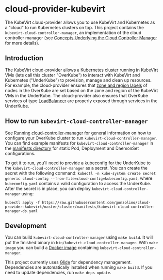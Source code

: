 # cloud-provider-kubevirt
The KubeVirt cloud-provider allows you to use KubeVirt and Kubernetes as a "cloud" to run Kubernetes clusters on top.
This project contains the `kubevirt-cloud-controller-manager`, an implementation of the cloud controller manager (see
[Concepts Underlying the Cloud Controller Manager](https://kubernetes.io/docs/concepts/architecture/cloud-controller/)
for more details).

## Introduction
The KubeVirt cloud-provider allows a Kubernetes cluster running in KubeVirt VMs (lets call this cluster "OverKube") to
interact with KubeVirt and Kubernetes ("UnderKube") to provision, manage and clean up resources. For example, the
cloud-provider ensures that [zone and region
labels](https://kubernetes.io/docs/reference/kubernetes-api/labels-annotations-taints/#failure-domainbetakubernetesiozone)
of nodes in the OverKube are set based on the zone and region of the KubeVirt VMs in the UnderKube. The cloud-provider
also ensures that OverKube services of type
[LoadBalancer](https://kubernetes.io/docs/concepts/services-networking/service/#loadbalancer) are properly exposed
through services in the UnderKube.

## How to run `kubevirt-cloud-controller-manager`
See [Running cloud-controller-manager](https://kubernetes.io/docs/tasks/administer-cluster/running-cloud-controller/#running-cloud-controller-manager)
for general information on how to configure your OverKube cluster to run `kubevirt-cloud-controller-manager`. You can
find example manifests for `kubevirt-cloud-controller-manager` in the [manifests directory](cluster/manifests) for
static Pod, Deployment and DaemonSet configurations.

To get it to run, you'll need to provide a kubeconfig for the UnderKube to the `kubevirt-cloud-controller-manager` as a
secret. You can create the secret with the following command: `kubectl -n kube-system create secret generic
cloud-config --from-file=cloud-config=kubeconfig.yaml`, where `kubeconfig.yaml` contains a valid configuration to access
the UnderKube. After the secret is in place, you can deploy `kubevirt-cloud-controller-manager` using:
```
kubectl apply -f https://raw.githubusercontent.com/gonzolino/cloud-provider-kubevirt/master/cluster/manifests/kubevirt-cloud-controller-manager-ds.yaml
```

## Development
You can build `kubevirt-cloud-controller-manager` using `make build`. It will put the finished binary in
`bin/kubevirt-cloud-controller-manager`. With `make image` you can build a [Docker
image](build/images/kubevirt-cloud-controller-manager) containing
`kubevirt-cloud-controller-manager`.

This project currently uses [Glide](https://github.com/Masterminds/glide) for dependency management. Dependencies are
automatically installed when running `make build`. If you need to update dependencies, run `make deps-update`.